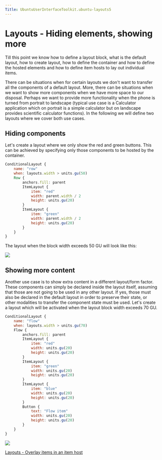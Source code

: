 ```yaml
---
Title: UbuntuUserInterfaceToolkit.ubuntu-layouts5
---
```

        
Layouts - Hiding elements, showing more
=======================================

<span class="subtitle"></span>
<span id="details"></span>
Till this point we know how to define a layout block, what is the default layout, how to create layout, how to define the container and how to define the hosted elements and how to define item hosts to lay out individual items.

There can be situations when for certain layouts we don't want to transfer all the components of a default layout. More, there can be situations when we want to show more components when we have more space to our disposal. Perhaps we want to provide more functionality when the phone is turned from portrait to landscape (typical use case is a Calculator application which on portrait is a simple calculator but on landscape provides scientific calculator functions). In the following we will define two layouts where we cover both use cases.

<span id="hiding-components"></span>
Hiding components
-----------------

Let's create a layout where we only show the red and green buttons. This can be achieved by specifying only those components to be hosted by the container.

``` qml
ConditionalLayout {
    name: "row"
    when: layouts.width > units.gu(50)
    Row {
        anchors.fill: parent
        ItemLayout {
            item: "red"
            width: parent.width / 2
            height: units.gu(20)
        }
        ItemLayout {
            item: "green"
            width: parent.width / 2
            height: units.gu(20)
        }
    }
}
```

The layout when the block width exceeds 50 GU will look like this:

![](https://developer.ubuntu.com/static/devportal_uploaded/5c0faffe-84f0-4911-8a5f-2c41107c4534-api/apps/qml/sdk-14.10/ubuntu-layouts5/images/layout6.png)

<span id="showing-more-content"></span>
Showing more content
--------------------

Another use case is to show extra content in a different layout/form factor. These components can simply be declared inside the layout itself, assuming that those are not going to be used in any other layout. If yes, those must also be declared in the default layout in order to preserve their state, or other modalities to transfer the component state must be used. Let's create a layout which will be activated when the layout block width exceeds 70 GU.

``` qml
ConditionalLayout {
    name: "flow"
    when: layouts.width > units.gu(70)
    Flow {
        anchors.fill: parent
        ItemLayout {
            item: "red"
            width: units.gu(20)
            height: units.gu(20)
        }
        ItemLayout {
            item: "green"
            width: units.gu(20)
            height: units.gu(20)
        }
        ItemLayout {
            item: "blue"
            width: units.gu(20)
            height: units.gu(20)
        }
        Button {
            text: "Flow item"
            width: units.gu(20)
            height: units.gu(20)
        }
    }
}
```

![](https://developer.ubuntu.com/static/devportal_uploaded/5824c64e-ea0c-4918-b74a-42057c122f04-api/apps/qml/sdk-14.10/ubuntu-layouts5/images/layout6-2.png)

<a href="UbuntuUserInterfaceToolkit.ubuntu-layouts6.md" class="nextPage">Layouts - Overlay items in an item host</a>

